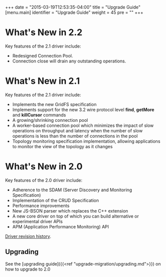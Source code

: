 +++
date = "2015-03-19T12:53:35-04:00"
title = "Upgrade Guide"
[menu.main]
  identifier = "Upgrade Guide"
  weight = 45
  pre = "<i class='fa fa-cog'></i>"
+++

# What's New in 2.2

Key features of the 2.1 driver include:

- Redesigned Connection Pool.
- Connection close will drain any outstanding operations.

# What's New in 2.1

Key features of the 2.1 driver include:

- Implements the new GridFS specification
- Implements support for the new 3.2 wire protocol level **find**, **getMore** and **killCursor** commands
- A growing/shrinking connection pool
- A worker-based connection pool which minimizes the impact of slow operations on throughput and latency when the number of slow operations is less than the number of connections in the pool
- Topology monitoring specification implementation, allowing applications to monitor the view of the topology as it changes

# What's New in 2.0

Key features of the 2.0 driver include:

- Adherence to the SDAM (Server Discovery and Monitoring Specification)
- Implementation of the CRUD Specification
- Performance improvements
- New JS-BSON parser which replaces the C++ extension
- A new core driver on top of which you can build alternative or experimental driver APIs
- APM (Application Performance Monitoring) API

[Driver revision history](https://github.com/mongodb/node-mongodb-native/blob/2.1/HISTORY.md).

## Upgrading

See the [upgrading guide]({{<ref "upgrade-migration/upgrading.md">}}) on how to upgrade to 2.0
